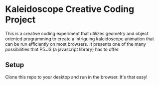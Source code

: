 Kaleidoscope Creative Coding Project
============

This is a creative coding experiment that utilizes geometry and object oriented programming to create a intriguing kaleidoscope animation that can be run efficiently on most browsers. It presents one of the many possibilities that P5.JS (a javascript library) has to offer. 

## Setup
Clone this repo to your desktop and run in the browser. It's that easy!
